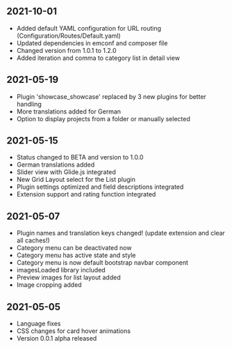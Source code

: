 ## 2021-10-01
- Added default YAML configuration for URL routing (Configuration/Routes/Default.yaml)
- Updated dependencies in emconf and composer file
- Changed version from 1.0.1 to 1.2.0
- Added iteration and comma to category list in detail view

## 2021-05-19
- Plugin 'showcase_showcase' replaced by 3 new plugins for better handling
- More translations added for German
- Option to display projects from a folder or manually selected

## 2021-05-15
- Status changed to BETA and version to 1.0.0
- German translations added
- Slider view with Glide.js integrated
- New Grid Layout select for the List plugin
- Plugin settings optimized and field descriptions integrated
- Extension support and rating function integrated

## 2021-05-07
- Plugin names and translation keys changed! (update extension and clear all caches!)
- Category menu can be deactivated now
- Category menu has active state and style
- Category menu is now default bootstrap navbar component
- imagesLoaded library included
- Preview images for list layout added
- Image cropping added

## 2021-05-05
- Language fixes
- CSS changes for card hover animations
- Version 0.0.1 alpha released
